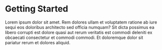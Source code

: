 # Getting Started

Lorem ipsum dolor sit amet. Rem dolores ullam et voluptatem ratione ab iure sequi eos doloribus architecto sed officia numquam? Sit dicta possimus ea libero corrupti est dolore quasi aut rerum veritatis est commodi deleniti ex obcaecati consectetur et commodi commodi. Et doloremque dolor sit pariatur rerum et dolores aliquid.
